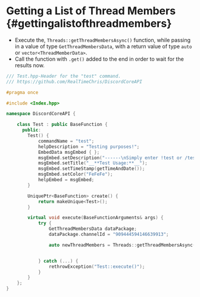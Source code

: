 Getting a List of Thread Members {#gettingalistofthreadmembers}
============
- Execute the, `Threads::getThreadMembersAsync()` function, while passing in a value of type `GetThreadMembersData`, with a return value of type `auto` or `vector<ThreadMemberData>`.
- Call the function with `.get()` added to the end in order to wait for the results now.

```cpp
/// Test.hpp-Header for the "test" command.
/// https://github.com/RealTimeChris/DiscordCoreAPI

#pragma once

#include <Index.hpp>

namespace DiscordCoreAPI {

	class Test : public BaseFunction {
	  public:
		Test() {
			commandName = "test";
			helpDescription = "Testing purposes!";
			EmbedData msgEmbed { };
			msgEmbed.setDescription("------\nSimply enter !test or /test!\n------");
			msgEmbed.setTitle("__**Test Usage:**__");
			msgEmbed.setTimeStamp(getTimeAndDate());
			msgEmbed.setColor("FeFeFe");
			helpEmbed = msgEmbed;
		}

		UniquePtr<BaseFunction> create() {
			return makeUnique<Test>();
		}

		virtual void execute(BaseFunctionArguments& args) {
			try {
				GetThreadMembersData dataPackage;
				dataPackage.channelId = "909444594146639913";

				auto newThreadMembers = Threads::getThreadMembersAsync(dataPackage).get();


			} catch (...) {
				rethrowException("Test::execute()");
			}
		}
	};
}
```
